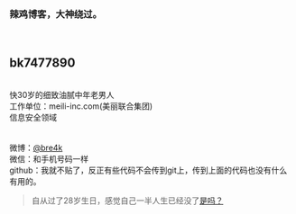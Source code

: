
<h3>辣鸡博客，大神绕过。</h3>
 <br/>
<h2>bk7477890</h2>
 <br/>
快30岁的细致油腻中年老男人 <br/>
工作单位：meili-inc.com(美丽联合集团) <br/>
信息安全领域 <br/>
 <br/> <br/>
 微博：<a href="https://weibo.com/u/1251199521" target="_black" >@bre4k</a>
  <br/>
 微信：和手机号码一样
 <br/>
 github：我就不贴了，反正有些代码不会传到git上，传到上面的代码也没有什么有用的。
 <br/>
<blockquote>
<p>自从过了28岁生日，感觉自己一半人生已经没了<a href="javascript:alert('是的')">是吗？</a></p>
</blockquote>
